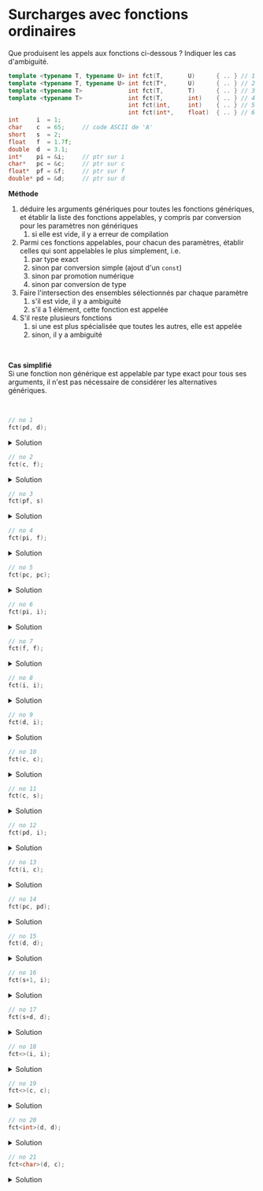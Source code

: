 # Surcharges avec fonctions ordinaires

Que produisent les appels aux fonctions ci-dessous ?
Indiquer les cas d'ambiguité.

~~~cpp
template <typename T, typename U> int fct(T,       U)      { .. } // 1
template <typename T, typename U> int fct(T*,      U)      { .. } // 2
template <typename T>             int fct(T,       T)      { .. } // 3
template <typename T>             int fct(T,       int)    { .. } // 4
                                  int fct(int,     int)    { .. } // 5
                                  int fct(int*,    float)  { .. } // 6
int     i  = 1;
char    c  = 65;     // code ASCII de 'A'
short   s  = 2;
float   f  = 1.7f;
double  d  = 3.1;
int*    pi = &i;     // ptr sur i
char*   pc = &c;     // ptr sur c
float*  pf = &f;     // ptr sur f
double* pd = &d;     // ptr sur d
~~~

**Méthode**<br>

1. déduire les arguments génériques pour toutes les fonctions génériques, et établir la liste des fonctions appelables, y compris par conversion pour les paramètres non génériques
	1. si elle est vide, il y a erreur de compilation 	
2. Parmi ces fonctions appelables, pour chacun des paramètres, établir celles qui sont appelables le plus simplement, i.e. 
	1. par type exact
	2. sinon par conversion simple (ajout d'un `const`) 
	3. sinon par promotion numérique
	4. sinon par conversion de type 
3. Faire l'intersection des ensembles sélectionnés par chaque paramètre
	1. s'il est vide, il y a ambiguité
	2. s'il a 1 élément, cette fonction est appelée
4. S'il reste plusieurs fonctions
	1. si une est plus spécialisée que toutes les autres, elle est appelée
	2. sinon, il y a ambiguité
	
<br>

**Cas simplifié**<br>
Si une fonction non générique est appelable par type exact pour tous ses arguments, il n'est pas nécessaire de 
considérer les alternatives génériques. 

<br>

~~~cpp
// no 1
fct(pd, d);
~~~

<details>
<summary>Solution</summary>

1. $S = \left\\{1, 2, 4\right\\}$ sont appelables. 
   - 3 : types différents déduits pour `T` (`double*` et `double`)
   - 5 : pas de conversion `double*` vers `int`
   - 6 : pas de conversion `double*` vers `int*`
2. Paramètres 
   - $P_{1} = \left\\{1, 2, 4\right\\}$ par type exact 
   - $P_{2} = \left\\{1, 2\right\\}$ par type exact 
     - 4 : conversion `double` vers `int`
3. $P_{1} \cap P_{2} = \left\\{1, 2\right\\}$ 
4. fct no 2 : plus spécialisée que 1, **la fct no 2 est appelée**

--------------------

</details>

~~~cpp
// no 2
fct(c, f);
~~~

<details>
<summary>Solution</summary>

1. $S = \left\\{1, 4, 5\right\\}$ sont appelables. 
   - 2 : `T* = char` pas déductible
   - 3 : types différents déduits pour `T` (`char` et `float`)
   - 6 : pas de conversion `char` vers `int*`
2. Paramètres 
   - $P_{1} = \left\\{1, 4\right\\}$ par type exact
     - 6 par promotion `char` vers `int`
   - $P_{2} = \left\\{1\right\\}$ par type exact 
     - 4 et 5 par conversion `float` vers `int`
3. $P_{1} \cap P_{2} = \left\\{1\right\\}$, **la fct no 1 est appelée**

--------------------

</details>

~~~cpp
// no 3
fct(pf, s)
~~~

<details>
<summary>Solution</summary>

1. $S = \left\\{1, 2, 4\right\\}$ sont appelables. 
   - 3 : types différents déduits pour `T` (`float*` et `short`)
   - 5 : pas de conversion `float*` vers `int`
   - 6 : pas de conversion `float*` vers `int*`
2. Paramètres 
   - $P_{1} = \left\\{1, 2, 4\right\\}$ par type exact
   - $P_{2} = \left\\{1, 2\right\\}$ par type exact 
     - 4 par promotion `short` vers `int`
3. $P_{1} \cap P_{2} = \left\\{1, 2\right\\}$
4. fct no 2 plus spécialisée que 1, **la fct no 2 est appelée**

--------------------

</details>

~~~cpp
// no 4
fct(pi, f);
~~~

<details>
<summary>Solution</summary>

1. $S = \left\\{1, 2, 4, 6\right\\}$ sont appelables. 
   - 3 : types différents déduits pour `T` (`int*` et `float`)
   - 5 : pas de conversion `int*` vers `int`
2. Paramètres 
   - $P_{1} = \left\\{1, 2, 4, 6\right\\}$ par type exact
   - $P_{2} = \left\\{1, 2, 6\right\\}$ par type exact 
     - 6 par conversion `float` vers `int`
3. $P_{1} \cap P_{2} = \left\\{1, 2, 6\right\\}$
4. fct no 6 : **fonction non générique toujours plus spécialisée** que les fonctions générique
</details>

~~~cpp
// no 5
fct(pc, pc);
~~~

<details>
<summary>Solution</summary>

1. $S = \left\\{1, 2, 3\right\\}$ sont appelables. 
   - 4 : pas de conversion `char*` vers `int`
   - 5 : pas de conversion `char*` vers `int`
   - 6 : pas de conversion `char*` vers `float`
2. Paramètres 
   - $P_{1} = \left\\{1, 2, 3\right\\}$ par type exact
   - $P_{2} = \left\\{1, 2, 3\right\\}$ par type exact 
3. $P_{1} \cap P_{2} = \left\\{1, 2, 3\right\\}$
4. fct no 2 : plus spécialisée que la 1<br>
   fct no 3 : plus spécialisée que la 1<br>
   pas d'ordre de spécialisation entre la 2 et la 3 => **appel ambigu**

--------------------

</details>

~~~cpp
// no 6
fct(pi, i);
~~~

<details>
<summary>Solution</summary>

1. $S = \left\\{1, 2, 4, 6\right\\}$ sont appelables. 
   - 3 : types différents déduits pour `T` (`int*` et `int`)
   - 5 : pas de conversion `int*` vers `int`
2. Paramètres 
   - $P_{1} = \left\\{1, 2, 4, 6\right\\}$ par type exact
   - $P_{2} = \left\\{1, 2, 4\right\\}$ par type exact
      - 6 par conversion `int` vers `float`
3. $P_{1} \cap P_{2} = \left\\{1, 2, 4\right\\}$
4. fct no 2 : plus spécialisée que la 1<br>
   fct no 4 : plus spécialisée que la 1<br>
   pas d'ordre de spécialisation entre la 2 et la 4 => **appel ambigu**

--------------------

</details>

~~~cpp
// no 7
fct(f, f);
~~~

<details>
<summary>Solution</summary>

1. $S = \left\\{1, 3\right\\}$ sont appelables. 
   - 2 : `float` n'est pas copatible pour `T*`
2. Paramètres 
   - $P_{1} = \left\\{1, 3\right\\}$ par type exact
   - $P_{2} = \left\\{1, 3\right\\}$ par type exact
3. $P_{1} \cap P_{2} = \left\\{1, 3\right\\}$
4. fct no 3 : plus spécialisée que la 1 => **la fct no 3 est appelée**

--------------------

</details>

~~~cpp
// no 8
fct(i, i);
~~~

<details>
<summary>Solution</summary>

1. $S = \left\\{1, 3, 4, 5\right\\}$ sont appelables. 
   - 2 : `int` n'est pas copatible pour `T*`
   - 6 : pas de conversion de `int` vers `int*`
2. Paramètres 
   - $P_{1} = \left\\{1, 3, 4, 5\right\\}$ par type exact
   - $P_{2} = \left\\{1, 3, 4, 5\right\\}$ par type exact
3. $P_{1} \cap P_{2} = \left\\{1, 3, 4, 5\right\\}$
4. fct no 5 : **non-générique** => plus spécialisée que toutes autres génériques => **la fct no 5 est appelée**

--------------------

</details>

~~~cpp
// no 9
fct(d, i);
~~~

<details>
<summary>Solution</summary>

1. $S = \left\\{1, 4\right\\}$ sont appelables. 
   - 2 : `double` n'est pas copatible pour `T*`
   - 3 : types différents déduits pour `T` (`double` et `int`)
   - 5 : conversion de `int` vers `float`
   - 6 : pas de conversion de `double` vers `int*`
2. Paramètres 
   - $P_{1} = \left\\{1, 4\right\\}$ par type exact
   - $P_{2} = \left\\{1, 4\right\\}$ par type exact
3. $P_{1} \cap P_{2} = \left\\{1, 4\right\\}$
4. fct no 4 : plus spécialisée que la 1 => **la fct no 4 est appelée**

--------------------

</details>

~~~cpp
// no 10
fct(c, c);
~~~

<details>
<summary>Solution</summary>

1. $S = \left\\{1, 3\right\\}$ sont appelables. 
   - 2 : `char` n'est pas copatible pour `T*`
2. Paramètres 
   - $P_{1} = \left\\{1, 3\right\\}$ par type exact
   - $P_{2} = \left\\{1, 3\right\\}$ par type exact
3. $P_{1} \cap P_{2} = \left\\{1, 3\right\\}$
4. fct no 3 : plus spécialisée que la 1 => **la fct no 3 est appelée**

--------------------

</details>

~~~cpp
// no 11
fct(c, s);
~~~

<details>
<summary>Solution</summary>

1. $S = \left\\{1\right\\}$ sont appelables. 
   - 1 : `char` la seule avec les types exacts
   - 3 : types différents déduits pour `T` (`char` et `short`)
2. Paramètres 
   - $P_{1} = \left\\{1\right\\}$ par type exact
   - $P_{2} = \left\\{1\right\\}$ par type exact
3. $P_{1} \cap P_{2} = \left\\{1\right\\}$
4. **la fct no 3 est appelée**

--------------------

</details>

~~~cpp
// no 12
fct(pd, i);
~~~

<details>
<summary>Solution</summary>

1. $S = \left\\{1, 2, 4\right\\}$ sont appelables. 
   - 3 : types différents déduits pour `T` (`double*` et `int`)
2. Paramètres 
   - $P_{1} = \left\\{1, 2, 4\right\\}$ par type exact
   - $P_{2} = \left\\{1, 2, 4\right\\}$ par type exact
3. $P_{1} \cap P_{2} = \left\\{1, 2, 4\right\\}$
4. fct no 2 : plus spécialisée que la 1<br>
   fct no 4 : plus spécialisée que la 1<br>
   pas d'ordre de spécialisation entre la 2 et la 4 => **appel ambigu**

--------------------

</details>

~~~cpp
// no 13
fct(i, c);
~~~

<details>
<summary>Solution</summary>

1. $S = \left\\{1\right\\}$ sont appelables. 
   - 1 : `char` la seule avec les types exacts
   - 3 : types différents déduits pour `T` (`int` et `char`)
2. Paramètres 
   - $P_{1} = \left\\{1\right\\}$ par type exact
   - $P_{2} = \left\\{1\right\\}$ par type exact
3. $P_{1} \cap P_{2} = \left\\{1\right\\}$
4. **la fct no 1 est appelée**

--------------------

</details>

~~~cpp
// no 14
fct(pc, pd);
~~~

<details>
<summary>Solution</summary>

1. $S = \left\\{1, 2\right\\}$ sont appelables. 
   - 1 : `char` la seule avec les types exacts
   - 3 : types différents déduits pour `T` (`char*` et `double*`)
2. Paramètres
   - $P_{1} = \left\\{1, 2\right\\}$ par type exact
   - $P_{2} = \left\\{1, 2\right\\}$ par type exact
3. $P_{1} \cap P_{2} = \left\\{1, 2\right\\}$
4. fct no 2 : plus spécialisée que la 1 => **la fct no 2 est appelée**

--------------------

</details>

~~~cpp
// no 15
fct(d, d);
~~~

<details>
<summary>Solution</summary>

1. $S = \left\\{1, 3\right\\}$ sont appelables. 
   - 2 : `double` n'est pas copatible pour `T*`
2. Paramètres
   - $P_{1} = \left\\{1, 3\right\\}$ par type exact
   - $P_{2} = \left\\{1, 3\right\\}$ par type exact
3. $P_{1} \cap P_{2} = \left\\{1, 3\right\\}$
4. fct no 3 : plus spécialisée que la 1 => **la fct no 3 est appelée**

--------------------

</details>

~~~cpp
// no 16
fct(s+1, i);
~~~

<details>
<summary>Solution</summary>

Pour l'expression `s+1`, le `short` est promu en `int` pour l'opération.<br>
Au final, nous avons `f(int, int)`

1. $S = \left\\{1, 3, 4, 5\right\\}$ sont appelables. 
   - 2 : `expression int` n'est pas copatible pour `T*`
2. Paramètres
   - $P_{1} = \left\\{1, 3, 4, 5\right\\}$ par type exact
   - $P_{2} = \left\\{1, 3, 4, 5\right\\}$ par type exact
3. $P_{1} \cap P_{2} = \left\\{1, 3, 4, 5\right\\}$
4. fct no 5 : **non-générique** => **cas simplifié** => **la fct no 5 est appelée**.

--------------------

</details>

~~~cpp
// no 17
fct(s+d, d);
~~~

<details>
<summary>Solution</summary>

Pour l'expression `s+d`, le `short` est converti en `double` pour l'opération.<br>
Au final, nous avons `f(double, double)`

1. $S = \left\\{1, 3\right\\}$ sont appelables. 
   - 2 : `expression double` et `double` ne sont pas copatibles pour `T*`
2. Paramètres
   - $P_{1} = \left\\{1, 3\right\\}$ par type exact
   - $P_{2} = \left\\{1, 3\right\\}$ par type exact
3. $P_{1} \cap P_{2} = \left\\{1, 3\right\\}$
4. fct no 3 : plus spécialisée que la 1 => **la fct no 3 est appelée**

--------------------

</details>

~~~cpp
// no 18
fct<>(i, i);
~~~

<details>
<summary>Solution</summary>

1. $S = \left\\{1, 3, 4, 5\right\\}$ sont appelables. 
   - 2 : `int` n'est pas copatible pour `T*`
2. Paramètres
   - $P_{1} = \left\\{1, 3, 4, 5\right\\}$ par type exact
   - $P_{2} = \left\\{1, 3, 4, 5\right\\}$ par type exact
3. $P_{1} \cap P_{2} = \left\\{1, 3, 4, 5\right\\}$
4. fct no 5 : **non-générique** => **cas simplifié** => **la fct no 5 est appelée**.

--------------------

</details>

~~~cpp
// no 19
fct<>(c, c);
~~~

<details>
<summary>Solution</summary>

1. $S = \left\\{1, 3\right\\}$ sont appelables. 
   - 2 : `char` n'est pas copatible pour `T*`
2. Paramètres
   - $P_{1} = \left\\{1, 3\right\\}$ par type exact
   - $P_{2} = \left\\{1, 3\right\\}$ par type exact
3. $P_{1} \cap P_{2} = \left\\{1, 3\right\\}$
4. fct no 3 : plus spécialisée que la 1 => **la fct no 3 est appelée**

--------------------

</details>

~~~cpp
// no 20
fct<int>(d, d);
~~~

<details>
<summary>Solution</summary>

1. $S = \left\\{1, 3\right\\}$ sont appelables. 
   - 2 : `double` n'est pas copatible pour `T*`
2. Paramètres
   - $P_{1} = \left\\{1, 3\right\\}$ par type exact
   - $P_{2} = \left\\{1, 3\right\\}$ par type exact
3. $P_{1} \cap P_{2} = \left\\{1, 3\right\\}$
4. fct no 3 : plus spécialisée que la 1 => **la fct no 3 est appelée**

--------------------

</details>

~~~cpp
// no 21
fct<char>(d, c);
~~~

<details>
<summary>Solution</summary>

1. $S = \left\\{1\right\\}$ sont appelables. 
   - 2 : `double` n'est pas copatible pour `T*`
   - 3 : types différents déduits pour `T` (`double` et `char`)
2. Paramètres
   - $P_{1} = \left\\{1\right\\}$ par type exact
   - $P_{2} = \left\\{1\right\\}$ par type exact
3. $P_{1} \cap P_{2} = \left\\{1\right\\}$
4. **la fct no 1 est appelée**

--------------------

</details>

